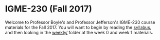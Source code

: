# IGME-230 (Fall 2017)
Welcome to Professor Boyle's and Professor Jefferson's IGME-230 course materials for the Fall 2017. 
You will want to begin by reading the [syllabus](syllabus.md), and then looking in the [weekly/](weekly/) folder at the week 0 and week 1 materials.

